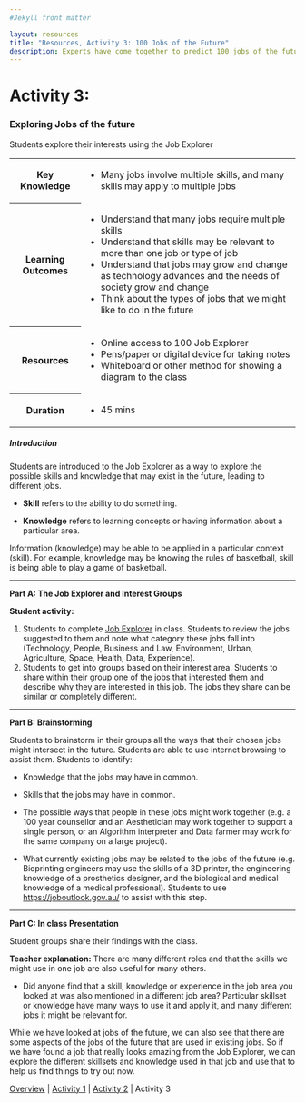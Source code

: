 ```yaml
---
#Jekyll front matter

layout: resources
title: "Resources, Activity 3: 100 Jobs of the Future"
description: Experts have come together to predict 100 jobs of the future.
---
```

# Activity 3:
### Exploring Jobs of the future

<p class="intro">Students explore their interests using the Job Explorer</p>

<table class="resource-summary">
  <tr>
    <th>Key Knowledge</th>
      <td>
        <ul>
          <li>Many jobs involve multiple skills, and many skills may apply to multiple jobs</li>
        </ul>
      </td>
  </tr>
  <tr><th>Learning Outcomes</th> <td><ul><li>Understand that many jobs require multiple skills</li> <li>Understand that skills may be relevant to more than one job or type of job</li> <li>Understand that jobs may grow and change as technology advances and the needs of society grow and change</li> <li>Think about the types of jobs that we might like to do in the future</li></ul></td></tr>
  <tr><th>Resources</th> <td><ul><li>Online access to 100 Job Explorer</li>	<li>Pens/paper or digital device for taking notes</li>	<li>Whiteboard or other method for showing a diagram to the class</li></ul></td></tr>
  <tr><th>Duration</th> <td><ul><li>45 mins</li></ul></td></tr>
</table>

##### Introduction

Students are introduced to the Job Explorer as a way to explore the possible skills and knowledge that may exist in the future, leading to different jobs.

* **Skill** refers to the ability to do something.

* **Knowledge** refers to learning concepts or having information about a particular area.

Information (knowledge) may be able to be applied in a particular context (skill). For example, knowledge may be knowing the rules of basketball, skill is being able to play a game of basketball.

---

**Part A: The Job Explorer and Interest Groups**

**Student activity:**
1. Students to complete [Job Explorer](/quiz/) in class. Students to review the jobs suggested to them and note what category these jobs fall into (Technology, People, Business and Law, Environment, Urban, Agriculture, Space, Health, Data, Experience).
2. Students to get into groups based on their interest area. Students to share within their group one of the jobs that interested them and describe why they are interested in this job. The jobs they share can be similar or completely different.

---

**Part B: Brainstorming**

Students to brainstorm in their groups all the ways that their chosen jobs might intersect in the future. Students are able to use internet browsing to assist them. Students to identify:

*	Knowledge that the jobs may have in common.

*	Skills that the jobs may have in common.

*	The possible ways that people in these jobs might work together (e.g. a 100 year counsellor and an Aesthetician may work together to support a single person, or an Algorithm interpreter and Data farmer may work for the same company on a large project).

*	What currently existing jobs may be related to the jobs of the future (e.g. Bioprinting engineers may use the skills of a 3D printer, the engineering knowledge of a prosthetics designer, and the biological and medical knowledge of a medical professional). Students to use <https://joboutlook.gov.au/> to assist with this step.

---

**Part C: In class Presentation**

Student groups share their findings with the class.

**Teacher explanation:** There are many different roles and that the skills we might use in one job are also useful for many others.

*	Did anyone find that a skill, knowledge or experience in the job area you looked at was also mentioned in a different job area? Particular skillset or knowledge have many ways to use it and apply it, and many different jobs it might be relevant for.

While we have looked at jobs of the future, we can also see that there are some aspects of the jobs of the future that are used in existing jobs. So if we have found a job that really looks amazing from the Job Explorer, we can explore the different skillsets and knowledge used in that job and use that to help us find things to try out now.

<p class="report-pagination"><a href="/resources/">Overview</a> | <a href="/resources/activity1/">Activity 1</a> | <a href="/resources/activity2/">Activity 2</a> | <span>Activity 3</span></p>
